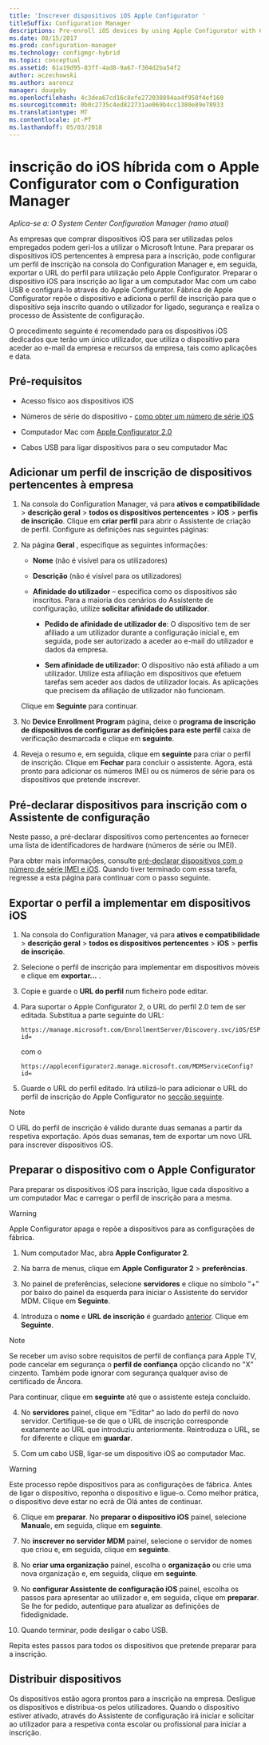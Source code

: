```yaml
---
title: 'Inscrever dispositivos iOS Apple Configurator '
titleSuffix: Configuration Manager
descriptions: Pre-enroll iOS devices by using Apple Configurator with Configuration Manager.
ms.date: 08/15/2017
ms.prod: configuration-manager
ms.technology: configmgr-hybrid
ms.topic: conceptual
ms.assetid: 61a19d95-83ff-4ad8-9a67-f304d2ba54f2
author: aczechowski
ms.author: aaroncz
manager: dougeby
ms.openlocfilehash: 4c3dea67cd16c8efe272038894aa4f958f4ef160
ms.sourcegitcommit: 0b0c2735c4ed822731ae069b4cc1380e89e78933
ms.translationtype: MT
ms.contentlocale: pt-PT
ms.lasthandoff: 05/03/2018
---
```

# <a name="ios-hybrid-enrollment-using-apple-configurator-with-configuration-manager"></a>inscrição do iOS híbrida com o Apple Configurator com o Configuration Manager

*Aplica-se a: O System Center Configuration Manager (ramo atual)*

As empresas que comprar dispositivos iOS para ser utilizadas pelos empregados podem geri-los a utilizar o Microsoft Intune. Para preparar os dispositivos iOS pertencentes à empresa para a inscrição, pode configurar um perfil de inscrição na consola do Configuration Manager e, em seguida, exportar o URL do perfil para utilização pelo Apple Configurator. Preparar o dispositivo iOS para inscrição ao ligar a um computador Mac com um cabo USB e configurá-lo através do Apple Configurator. Fábrica de Apple Configurator repõe o dispositivo e adiciona o perfil de inscrição para que o dispositivo seja inscrito quando o utilizador for ligado, segurança e realiza o processo de Assistente de configuração.

O procedimento seguinte é recomendado para os dispositivos iOS dedicados que terão um único utilizador, que utiliza o dispositivo para aceder ao e-mail da empresa e recursos da empresa, tais como aplicações e data.  

## <a name="prerequisites"></a>Pré-requisitos  

-   Acesso físico aos dispositivos iOS  

-   Números de série do dispositivo - [como obter um número de série iOS](https://support.apple.com/en-us/HT204308)  

-   Computador Mac com [Apple Configurator 2.0](http://go.microsoft.com/fwlink/?LinkId=518017)  

-   Cabos USB para ligar dispositivos para o seu computador Mac  

## <a name="add-a-corporate-owned-device-enrollment-profile"></a>Adicionar um perfil de inscrição de dispositivos pertencentes à empresa

1.  Na consola do Configuration Manager, vá para **ativos e compatibilidade** > **descrição geral** > **todos os dispositivos pertencentes** > **iOS** > **perfis de inscrição**. Clique em **criar perfil** para abrir o Assistente de criação de perfil. Configure as definições nas seguintes páginas:  

2.  Na página **Geral** , especifique as seguintes informações:  

    -   **Nome** (não é visível para os utilizadores)  

    -   **Descrição** (não é visível para os utilizadores)  

    -   **Afinidade do utilizador** – especifica como os dispositivos são inscritos. Para a maioria dos cenários do Assistente de configuração, utilize **solicitar afinidade do utilizador**.  

        -   **Pedido de afinidade de utilizador de**: O dispositivo tem de ser afiliado a um utilizador durante a configuração inicial e, em seguida, pode ser autorizado a aceder ao e-mail do utilizador e dados da empresa.  

        -   **Sem afinidade de utilizador**: O dispositivo não está afiliado a um utilizador. Utilize esta afiliação em dispositivos que efetuem tarefas sem aceder aos dados de utilizador locais. As aplicações que precisem da afiliação de utilizador não funcionam.

    Clique em **Seguinte** para continuar.  

3.  No **Device Enrollment Program** página, deixe o **programa de inscrição de dispositivos de configurar as definições para este perfil** caixa de verificação desmarcada e clique em **seguinte**.  

4.  Reveja o resumo e, em seguida, clique em **seguinte** para criar o perfil de inscrição. Clique em **Fechar** para concluir o assistente. Agora, está pronto para adicionar os números IMEI ou os números de série para os dispositivos que pretende inscrever.  

## <a name="predeclare-devices-to-enroll-with-setup-assistant"></a>Pré-declarar dispositivos para inscrição com o Assistente de configuração

Neste passo, a pré-declarar dispositivos como pertencentes ao fornecer uma lista de identificadores de hardware (números de série ou IMEI).

Para obter mais informações, consulte [pré-declarar dispositivos com o número de série IMEI e iOS](predeclare-devices-with-hardware-id.md). Quando tiver terminado com essa tarefa, regresse a esta página para continuar com o passo seguinte.

## <a name="export-the-profile-to-deploy-to-ios-devices"></a>Exportar o perfil a implementar em dispositivos iOS

1.  Na consola do Configuration Manager, vá para **ativos e compatibilidade** > **descrição geral** > **todos os dispositivos pertencentes** > **iOS** > **perfis de inscrição**.

2.  Selecione o perfil de inscrição para implementar em dispositivos móveis e clique em **exportar...** .

3.  Copie e guarde o **URL do perfil** num ficheiro pode editar.   

4.  Para suportar o Apple Configurator 2, o URL do perfil 2.0 tem de ser editada. Substitua a parte seguinte do URL:  

    ```  
    https://manage.microsoft.com/EnrollmentServer/Discovery.svc/iOS/ESProxy?id=  

    ```  

     com o  

    ```  
    https://appleconfigurator2.manage.microsoft.com/MDMServiceConfig?id=  

    ```

5.  Guarde o URL do perfil editado. Irá utilizá-lo para adicionar o URL do perfil de inscrição do Apple Configurator no [secção seguinte](#step-4-prepare-the-device-with-apple-configurator).  

> [!NOTE]
> O URL do perfil de inscrição é válido durante duas semanas a partir da respetiva exportação. Após duas semanas, tem de exportar um novo URL para inscrever dispositivos iOS.

## <a name="prepare-the-device-with-apple-configurator"></a>Preparar o dispositivo com o Apple Configurator

Para preparar os dispositivos iOS para inscrição, ligue cada dispositivo a um computador Mac e carregar o perfil de inscrição para a mesma.  

> [!WARNING]  
>  Apple Configurator apaga e repõe a dispositivos para as configurações de fábrica.  

1.  Num computador Mac, abra **Apple Configurator 2**.  

2.  Na barra de menus, clique em **Apple Configurator 2** > **preferências**.  

2.  No painel de preferências, selecione **servidores** e clique no símbolo "+" por baixo do painel da esquerda para iniciar o Assistente do servidor MDM. Clique em **Seguinte**.  

3.  Introduza o **nome** e **URL de inscrição** é guardado [anterior](#step-3-export-the-profile-to-deploy-to-ios-devices). Clique em **Seguinte**.  

   > [!NOTE]
   > Se receber um aviso sobre requisitos de perfil de confiança para Apple TV, pode cancelar em segurança o **perfil de confiança** opção clicando no "X" cinzento. Também pode ignorar com segurança qualquer aviso de certificado de Âncora.

   Para continuar, clique em **seguinte** até que o assistente esteja concluído.  

4.  No **servidores** painel, clique em "Editar" ao lado do perfil do novo servidor. Certifique-se de que o URL de inscrição corresponde exatamente ao URL que introduziu anteriormente. Reintroduza o URL, se for diferente e clique em **guardar**.  

5.  Com um cabo USB, ligar-se um dispositivo iOS ao computador Mac.  

  > [!WARNING]  
  >  Este processo repõe dispositivos para as configurações de fábrica. Antes de ligar o dispositivo, reponha o dispositivo e ligue-o. Como melhor prática, o dispositivo deve estar no ecrã de Olá antes de continuar.  

6.  Clique em **preparar**. No **preparar o dispositivo iOS** painel, selecione **Manual**e, em seguida, clique em **seguinte**.  

7.  No **inscrever no servidor MDM** painel, selecione o servidor de nomes que criou e, em seguida, clique em **seguinte**.  

9. No **criar uma organização** painel, escolha o **organização** ou crie uma nova organização e, em seguida, clique em **seguinte**.  

10. No **configurar Assistente de configuração iOS** painel, escolha os passos para apresentar ao utilizador e, em seguida, clique em **preparar**. Se lhe for pedido, autentique para atualizar as definições de fidedignidade.  

11. Quando terminar, pode desligar o cabo USB.  

Repita estes passos para todos os dispositivos que pretende preparar para a inscrição.

## <a name="distribute-devices"></a>Distribuir dispositivos

Os dispositivos estão agora prontos para a inscrição na empresa. Desligue os dispositivos e distribua-os pelos utilizadores. Quando o dispositivo estiver ativado, através do Assistente de configuração irá iniciar e solicitar ao utilizador para a respetiva conta escolar ou profissional para iniciar a inscrição.
